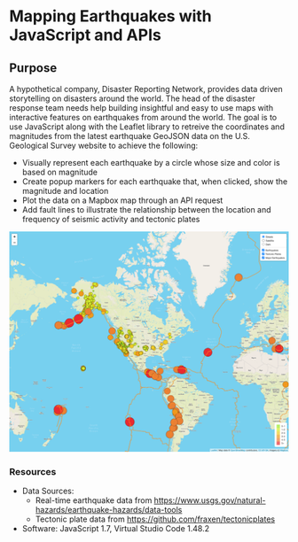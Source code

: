 # Mapping Earthquakes with JavaScript and APIs

## Purpose
A hypothetical company, Disaster Reporting Network, provides data driven storytelling on disasters around the world. The head of the disaster response team needs help building insightful and easy to use maps with interactive features on earthquakes from around the world. The goal is to use JavaScript along with the Leaflet library to retreive the coordinates and magnitudes from the latest earthquake GeoJSON data on the U.S. Geological Survey website to achieve the following:
- Visually represent each earthquake by a circle whose size and color is based on magnitude
- Create popup markers for each earthquake that, when clicked, show the magnitude and location
- Plot the data on a Mapbox map through an API request
- Add fault lines to illustrate the relationship between the location and frequency of seismic activity and tectonic plates 

<img src='https://github.com/npantfoerder/mapping-earthquakes/blob/master/EarthquakeMap.png' width=800>

### Resources
- Data Sources: 
  - Real-time earthquake data from https://www.usgs.gov/natural-hazards/earthquake-hazards/data-tools
  - Tectonic plate data from https://github.com/fraxen/tectonicplates
- Software: JavaScript 1.7, Virtual Studio Code 1.48.2
